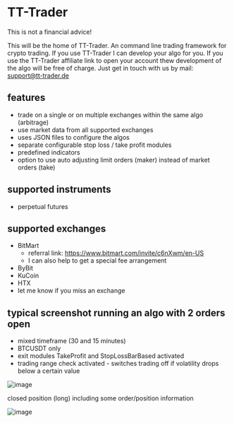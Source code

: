 # TT-Trader
This is not a financial advice!


This will be the home of TT-Trader. An command line trading framework for crypto trading. If you use TT-Trader I can develop your algo for you. If you use the TT-Trader affiliate link to open your account thew development of the  algo will be free of charge. Just get in touch with us by mail: 	
support@tt-trader.de

## features
- trade on a single or on multiple exchanges within the same algo (arbitrage)
- use market data from all supported exchanges
- uses JSON files to configure the algos
- separate configurable stop loss / take profit modules
- predefined indicators
- option to use auto adjusting limit orders (maker) instead of market orders (take)


## supported instruments
- perpetual futures


## supported exchanges
- BitMart
  - referral link: https://www.bitmart.com/invite/c6nXwm/en-US
  - I can also help to get a special fee arrangement
- ByBit
- KuCoin
- HTX
- let me know if you miss an exchange


## typical screenshot running an algo with 2 orders open
- mixed timeframe (30 and 15 minutes)
- BTCUSDT only
- exit modules TakeProfit and StopLossBarBased activated
- trading range check activated - switches trading off if volatility drops below a certain value

![image](https://github.com/user-attachments/assets/8a63876d-983a-4c16-8f88-725c64b73b6d)


closed position (long) including some order/position information

![image](https://github.com/user-attachments/assets/c1b7738d-8b52-4653-a9c8-98d8ebd1dfc0)

